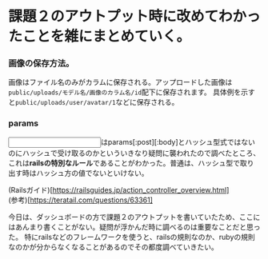 # 課題２のアウトプット時に改めてわかったことを雑にまとめていく。

### 画像の保存方法。

画像はファイル名のみがカラムに保存される。アップロードした画像は　```public/uploads/モデル名/画像のカラム名/id```配下に保存されます。
具体例を示すと```public/uploads/user/avatar/1```などに保存される。

### params

<input name='post[body]'>はparams[:post][:body]とハッシュ型式ではないのにハッシュで受け取るのかといういきなり疑問に襲われたので調べたところ、
これは**railsの特別なルール**であることがわかった。普通は、ハッシュ型で取り出す時はハッシュ方の値でないといけない。

(Railsガイド)[https://railsguides.jp/action_controller_overview.html]  
(参考)[https://teratail.com/questions/63361]

今日は、ダッシュボードの方で課題２のアウトプットを書いていたため、ここにはあんまり書くことがない。疑問が浮かんだ時に調べるのは重要なことだと思った。
特にrailsなどのフレームワークを使うと、railsの規則なのか、rubyの規則なのかが分からなくなることがあるのでその都度調べていきたい。
